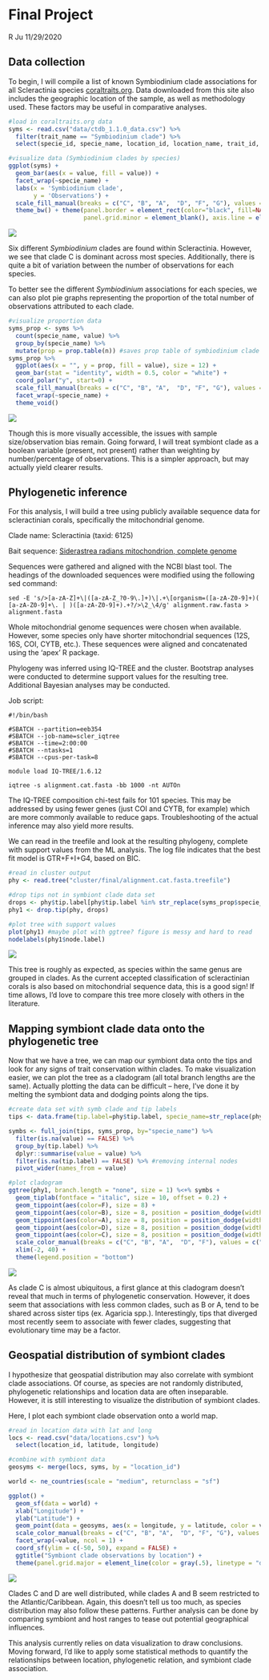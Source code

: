 Final Project
================
R Ju
11/29/2020

## Data collection

To begin, I will compile a list of known Symbiodinium clade associations
for all Scleractinia species [coraltraits.org](coraltraits.org). Data
downloaded from this site also includes the geographic location of the
sample, as well as methodology used. These factors may be useful in
comparative analyses.

``` r
#load in coraltraits.org data
syms <- read.csv("data/ctdb_1.1.0_data.csv") %>%
  filter(trait_name == "Symbiodinium clade") %>%
  select(specie_id, specie_name, location_id, location_name, trait_id, trait_name, methodology_id, methodology_name, value)

#visualize data (Symbiodinium clades by species)
ggplot(syms) +
  geom_bar(aes(x = value, fill = value)) +
  facet_wrap(~specie_name) +
  labs(x = 'Symbiodinium clade',
       y = 'Observations') +
  scale_fill_manual(breaks = c("C", "B", "A",  "D", "F", "G"), values = c("tomato", "cornflowerblue", "seagreen2", "gold", "lightpink", "burlywood"), name = "Symbiodinium clade") +
  theme_bw() + theme(panel.border = element_rect(color="black", fill=NA, size=0.75), panel.grid.major = element_blank(),
                     panel.grid.minor = element_blank(), axis.line = element_blank())
```

![](final_project_files/figure-gfm/data%20clean-1.png)<!-- -->

Six different *Symbiodinium* clades are found within Scleractinia.
However, we see that clade C is dominant across most species.
Additionally, there is quite a bit of variation between the number of
observations for each species.

To better see the different *Symbiodinium* associations for each
species, we can also plot pie graphs representing the proportion of the
total number of observations attributed to each clade.

``` r
#visualize proportion data
syms_prop <- syms %>%
  count(specie_name, value) %>%
  group_by(specie_name) %>%
  mutate(prop = prop.table(n)) #saves prop table of symbiodinium clade by species
syms_prop %>%
  ggplot(aes(x = "", y = prop, fill = value), size = 12) +
  geom_bar(stat = "identity", width = 0.5, color = "white") +
  coord_polar("y", start=0) +
  scale_fill_manual(breaks = c("C", "B", "A",  "D", "F", "G"), values = c("tomato", "cornflowerblue", "seagreen2", "gold", "lightpink", "burlywood"), name = "Symbiodinium clade") +
  facet_wrap(~specie_name) +
  theme_void()
```

![](final_project_files/figure-gfm/unnamed-chunk-1-1.png)<!-- -->

Though this is more visually accessible, the issues with sample
size/observation bias remain. Going forward, I will treat symbiont clade
as a boolean variable (present, not present) rather than weighting by
number/percentage of observations. This is a simpler approach, but may
actually yield clearer results.

## Phylogenetic inference

For this analysis, I will build a tree using publicly available sequence
data for scleractinian corals, specifically the mitochondrial genome.

Clade name: Scleractinia (taxid: 6125)

Bait sequence: [Siderastrea radians mitochondrion, complete
genome](https://www.ncbi.nlm.nih.gov/nuccore/DQ643838.1?report=fasta)

Sequences were gathered and aligned with the NCBI blast tool. The
headings of the downloaded sequences were modified using the following
sed command:

    sed -E 's/>[a-zA-Z]+\|([a-zA-Z_?0-9\.]+)\|.+\[organism=([a-zA-Z0-9]+)( [a-zA-Z0-9]+\. | )([a-zA-Z0-9]+).+?/>\2_\4/g' alignment.raw.fasta > alignment.fasta

Whole mitochondrial genome sequences were chosen when available.
However, some species only have shorter mitochondrial sequences (12S,
16S, COI, CYTB, etc.). These sequences were aligned and concatenated
using the ‘apex’ R package.

Phylogeny was inferred using IQ-TREE and the cluster. Bootstrap analyses
were conducted to determine support values for the resulting tree.
Additional Bayesian analyses may be conducted.

Job script:

    #!/bin/bash
    
    #SBATCH --partition=eeb354
    #SBATCH --job-name=scler_iqtree
    #SBATCH --time=2:00:00
    #SBATCH --ntasks=1
    #SBATCH --cpus-per-task=8
    
    module load IQ-TREE/1.6.12
    
    iqtree -s alignment.cat.fasta -bb 1000 -nt AUTOn

The IQ-TREE composition chi-test fails for 101 species. This may be
addressed by using fewer genes (just COI and CYTB, for example) which
are more commonly available to reduce gaps. Troubleshooting of the
actual inference may also yield more results.

We can read in the treefile and look at the resulting phylogeny,
complete with support values from the ML analysis. The log file
indicates that the best fit model is GTR+F+I+G4, based on BIC.

``` r
#read in cluster output
phy <- read.tree("cluster/final/alignment.cat.fasta.treefile") 

#drop tips not in symbiont clade data set
drops <- phy$tip.label[phy$tip.label %in% str_replace(syms_prop$specie_name, " ", "_") == FALSE]
phy1 <- drop.tip(phy, drops)

#plot tree with support values
plot(phy1) #maybe plot with ggtree? figure is messy and hard to read
nodelabels(phy1$node.label)
```

![](final_project_files/figure-gfm/unnamed-chunk-3-1.png)<!-- -->

This tree is roughly as expected, as species within the same genus are
grouped in clades. As the current accepted classification of
scleractinian corals is also based on mitochondrial sequence data, this
is a good sign\! If time allows, I’d love to compare this tree more
closely with others in the literature.

## Mapping symbiont clade data onto the phylogenetic tree

Now that we have a tree, we can map our symbiont data onto the tips and
look for any signs of trait conservation within clades. To make
visualization easier, we can plot the tree as a cladogram (all total
branch lengths are the same). Actually plotting the data can be
difficult – here, I’ve done it by melting the symbiont data and dodging
points along the tips.

``` r
#create data set with symb clade and tip labels
tips <- data.frame(tip.label=phy$tip.label, specie_name=str_replace(phy$tip.label, "_", " "))

symbs <- full_join(tips, syms_prop, by="specie_name") %>%
  filter(is.na(value) == FALSE) %>%
  group_by(tip.label) %>%
  dplyr::summarise(value = value) %>%
  filter(is.na(tip.label) == FALSE) %>% #removing internal nodes
  pivot_wider(names_from = value)

#plot cladogram
ggtree(phy1, branch.length = "none", size = 1) %<+% symbs +
  geom_tiplab(fontface = "italic", size = 10, offset = 0.2) +
  geom_tippoint(aes(color=F), size = 8) +
  geom_tippoint(aes(color=B), size = 8, position = position_dodge(width = 0.75)) +
  geom_tippoint(aes(color=A), size = 8, position = position_dodge(width = 1.5)) +
  geom_tippoint(aes(color=D), size = 8, position = position_dodge(width = 2.25)) +
  geom_tippoint(aes(color=C), size = 8, position = position_dodge(width = 3)) +
  scale_color_manual(breaks = c("C", "B", "A",  "D", "F"), values = c("tomato", "cornflowerblue", "seagreen2", "gold", "lightpink"), name = "Symbiodinium clade") + 
  xlim(-2, 40) +  
  theme(legend.position = "bottom")
```

![](final_project_files/figure-gfm/unnamed-chunk-4-1.png)<!-- -->

As clade C is almost ubiquitous, a first glance at this cladogram
doesn’t reveal that much in terms of phylogenetic conservation.
However, it does seem that associations with less common clades, such as
B or A, tend to be shared across sister tips (ex. Agaricia spp.).
Interestingly, tips that diverged most recently seem to associate with
fewer clades, suggesting that evolutionary time may be a factor.

## Geospatial distribution of symbiont clades

I hypothesize that geospatial distribution may also correlate with
symbiont clade associations. Of course, as species are not randomly
distributed, phylogenetic relationships and location data are often
inseparable. However, it is still interesting to visualize the
distribution of symbiont clades.

Here, I plot each symbiont clade observation onto a world map.

``` r
#read in location data with lat and long
locs <- read.csv("data/locations.csv") %>%
  select(location_id, latitude, longitude)

#combine with symbiont data
geosyms <- merge(locs, syms, by = "location_id")

world <- ne_countries(scale = "medium", returnclass = "sf")

ggplot() +
  geom_sf(data = world) +
  xlab("Longitude") + 
  ylab("Latitude") +
  geom_point(data = geosyms, aes(x = longitude, y = latitude, color = value), size = 2, alpha = 0.8) +
  scale_color_manual(breaks = c("C", "B", "A",  "D", "F", "G"), values = c("tomato", "cornflowerblue", "seagreen2", "gold", "lightpink", "burlywood"), name = "Symbiodinium clade") + 
  facet_wrap(~value, ncol = 1) +
  coord_sf(ylim = c(-50, 50), expand = FALSE) +
  ggtitle("Symbiont clade observations by location") +
  theme(panel.grid.major = element_line(color = gray(.5), linetype = "dashed", size = 0.5), panel.background = element_rect(fill = "aliceblue"))
```

![](final_project_files/figure-gfm/geo-1.png)<!-- -->

Clades C and D are well distributed, while clades A and B seem
restricted to the Atlantic/Caribbean. Again, this doesn’t tell us too
much, as species distribution may also follow these patterns. Further
analysis can be done by comparing symbiont and host ranges to tease out
potential geographical influences.

This analysis currently relies on data visualization to draw
conclusions. Moving forward, I’d like to apply some statistical methods
to quantify the relationships between location, phylogenetic relation,
and symbiont clade association.
